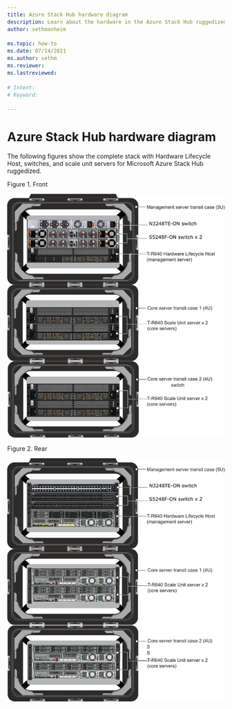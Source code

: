 ```yaml
---
title: Azure Stack Hub hardware diagram
description: Learn about the hardware in the Azure Stack Hub ruggedized.
author: sethmanheim

ms.topic: how-to
ms.date: 07/14/2021
ms.author: sethm
ms.reviewer:
ms.lastreviewed:

# Intent:
# Keyword:

---
```


# Azure Stack Hub hardware diagram

The following figures show the complete stack with Hardware Lifecycle Host, switches, and scale unit servers for Microsoft Azure Stack Hub ruggedized.

Figure 1. Front

![Diagram that shows the front of a complete stack.](media/hardware-diagram-front.png)

Figure 2. Rear

![Diagram that shows the rear of a complete stack.](media/hardware-diagram-rear.png)

